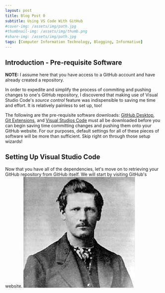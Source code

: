 ```yaml
---
layout: post
title: Blog Post 0
subtitle: Using VS Code With GitHub
#cover-img: /assets/img/path.jpg
#thumbnail-img: /assets/img/thumb.png
#share-img: /assets/img/path.jpg
tags: [Computer Information Technology, Blogging, Informative]
---
```


## Introduction - Pre-requisite Software

**NOTE:** I assume here that you have access to a GitHub account and have already created a repository.

In order to expedite and simplify the process of commiting and pushing changes to one's GitHub repository, I discovered that making use of Visual Studio Code's _source control_ feature was indispensible to saving me time and effort. It is relatively painless to set up, too! 

The following are the pre-requisite software downloads: [GitHub Desktop](https://desktop.github.com/), [Git Extensions](https://git-scm.com/downloads), and [Visual Studios Code](https://code.visualstudio.com/download) must all be downloaded before you can begin saving time committing changes and pushing them onto your GitHub website. For our purposes, default settings for all of these pieces of software will be more than sufficient. Skip right on through those setup wizards!

## Setting Up Visual Studio Code

Now that you have all of the dependencies, let's move on to retrieving your GitHub repository from GitHub itself. We will start by visiting GitHub's website. ![Github's website](/assets/img/wyattearp.jpg)


